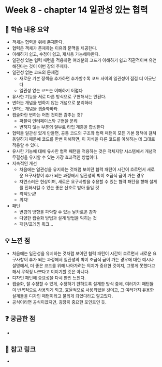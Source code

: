 # Week 8 - chapter 14 일관성 있는 협력

## 📌 학습 내용 요약
- 객체는 협력을 위해 존재한다.
- 협력은 객체가 존재하는 이유와 문맥을 제공한다.
- 이해하기 쉽고, 수정이 쉽고, 재사용 가능해야한다.
- 일관성 있는 협력 패턴을 적용하면 여러분의 코드가 이해하기 쉽고 직관적이며 유연해진다는 것이 이번 장의 주제다.
- 일관성 없는 코드의 문제점
  - 새로운 기본 정책을 추가하면 추가할수록 코드 사이의 일관성이 점점 더 어긋난다
  - 일관성 없는 코드는 이해하기 어렵다
- 유사한 기능을 서로 다른 방식으로 구현해서는 안된다.
- 변하는 개념을 변하지 않는 개념으로 분리하라
- 변하는 개념을 캡슐화하라.
- 캡슐화란 변하는 어떤 것이든 감추는 것?
  - 퍼블릭 인터페이스와 구현을 분리
  - 변하지 않는 부분의 일부로 타입 계층을 합성한다
- 협력을 일관성 있게 만들면, 공통 코드의 구조와 협력 패턴이 모든 기본 정책에 걸쳐 동일하기 때문에 코드를 한번 이해하면, 이 지식을 다른 코드를 이해하는 데 그대로 적용할 수 있다.
- 유사한 기능에 대해 유사한 협력 패턴을 적용하는 것은 객체지향 시스템에서 개념적 무결성을 유지할 수 있는 가장 효과적인 방법이다.
- 지속적인 개선
  - 처음에는 일관성을 유지하는 것처럼 보이던 협력 패턴이 시간이 흐르면서 새로운 요구사항이 추가 되는 과정에서
일관성의 벽이 조금식 금이 가는 경우
  - 자연스러운 현상이며, 새로운 요구사항을 수용할 수 있는 협력 패턴을 향해 설계를 진화시킬 수 있는 좋은 신호로 받아 들일 것
  - 리팩토링!
  - 의지!
- 패턴
  - 변경의 방향을 파악할 수 있는 날카로운 감각
  - 다양한 캡슐화 방법과 설계 방법을 익히는 것
  - 패턴/프레임 워크... 
## 💡 느낀 점
- 처음에는 일관성을 유지하는 것처럼 보이던 협력 패턴이 시간이 흐르면서 새로운 요구사항이 추가 되는 과정에서 일관성의 벽이 조금식 금이 가는 경우에 대한 예시나 설명에서,
더 좋은 코드를 위해 나아가려는 의지가 중요한 것이지, 그렇게 못했다고 해서 무작정 나쁘다고 이야기할 것은 아니다.
- 디자인 패턴에 중요성을 다시 한번 느낀다.
- 캡슐화, 잘 수정할 수 있게, 수정하기 편하도록 설계한 방식 중에, 여러가지 패턴들이 반복적으로 사용되게 되고, 효율적으로 사용되었을 것이고, 그 여러가지 유용한 설계들을
디자인 패턴이라고 불리게 되었다라고 알고있다.
- 공식이라면 공식이겠지만, 굉장히 중요한 포인트인 듯.

## ❓ 궁금한 점
- 

## 🔗 참고 링크
- 
